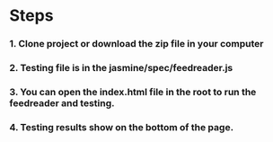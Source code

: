 # Steps
### 1. Clone project or download the zip file in your computer 

### 2. Testing file is in the jasmine/spec/feedreader.js

### 3. You can open the index.html file in the root to run the feedreader and testing.

### 4. Testing results show on the bottom of the page.
